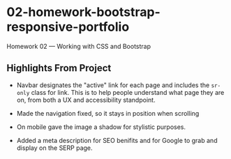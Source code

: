 # 02-homework-bootstrap-responsive-portfolio
Homework 02 — Working with CSS and Bootstrap

## Highlights From Project
* Navbar designates the "active" link for each page and includes the `sr-only` class for link. This is to help people understand what page they are on, from both a UX and accessibility standpoint. 

* Made the navigation fixed, so it stays in position when scrolling

* On mobile gave the image a shadow for stylistic purposes. 

* Added a meta description for SEO benifits and for Google to grab and display on the SERP page. 